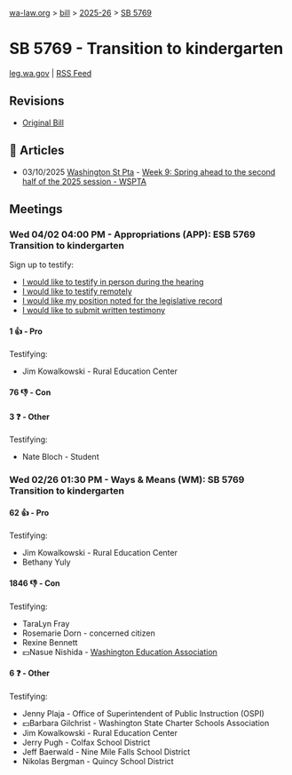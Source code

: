 [wa-law.org](/) > [bill](/bill/) > [2025-26](/bill/2025-26/) > [SB 5769](/bill/2025-26/sb/5769/)

# SB 5769 - Transition to kindergarten
[leg.wa.gov](https://app.leg.wa.gov/billsummary?BillNumber=5769&Year=2025&Initiative=false) | [RSS Feed](./rss.xml)

## Revisions
* [Original Bill](1/)

## 📰 Articles
* 03/10/2025 [Washington St Pta](/org/washington_st_pta/) - [Week 9: Spring ahead to the second half of the 2025 session - WSPTA](https://www.wastatepta.org/week-9-spring-ahead-to-the-second-half-of-the-2025-session/#:~:text=SB%205769)

## Meetings
### Wed 04/02 04:00 PM - Appropriations (APP): ESB 5769 Transition to kindergarten
Sign up to testify:
* [I would like to testify in person during the hearing](https://app.leg.wa.gov/csi/Testifier/Add?chamber=House&mId=33246&aId=166803&caId=26848&tId=1)
* [I would like to testify remotely](https://app.leg.wa.gov/csi/Testifier/Add?chamber=House&mId=33246&aId=166803&caId=26848&tId=2)
* [I would like my position noted for the legislative record](https://app.leg.wa.gov/csi/Testifier/Add?chamber=House&mId=33246&aId=166803&caId=26848&tId=3)
* [I would like to submit written testimony](https://app.leg.wa.gov/csi/Testifier/Add?chamber=House&mId=33246&aId=166803&caId=26848&tId=4)

#### 1 👍 - Pro
Testifying:
* Jim Kowalkowski - Rural Education Center

#### 76 👎 - Con

#### 3 ❓ - Other
Testifying:
* Nate Bloch - Student

### Wed 02/26 01:30 PM - Ways & Means (WM): SB 5769 Transition to kindergarten
#### 62 👍 - Pro
Testifying:
* Jim Kowalkowski - Rural Education Center
* Bethany Yuly

#### 1846 👎 - Con
Testifying:
* TaraLyn Fray
* Rosemarie Dorn - concerned citizen
* Rexine Bennett
* 💵Nasue Nishida - [Washington Education Association](/org/washington_education_association/)

#### 6 ❓ - Other
Testifying:
* Jenny Plaja - Office of Superintendent of Public Instruction (OSPI)
* 💵Barbara Gilchrist - Washington State Charter Schools Association
* Jim Kowalkowski - Rural Education Center
* Jerry Pugh - Colfax School District
* Jeff Baerwald - Nine Mile Falls School District
* Nikolas Bergman - Quincy School District
